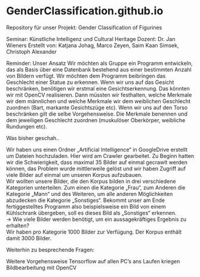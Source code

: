 # GenderClassification.github.io
Repository für unser Projekt: Gender Classification of Figurines 

Seminar: Künstliche Intelligenz und Cultural Heritage 
Dozent: Dr. Jan Wieners
Erstellt von: Katjana Johag, Marco Zeyen, Saim Kaan Simsek, Christoph Alexander


Reminder: Unser Ansatz
Wir möchten als Gruppe ein Programm entwickeln, das als Basis über eine Datenbank bestehend aus einer bestimmten Anzahl von Bildern verfügt. Wir möchten dem Programm beibringen das Geschlecht einer Statue zu erkennen. Wenn wir uns auf das Gesicht beschränken, benötigen wir erstmal eine Gesichtserkennung. 
Das könnten wir mit OpenCV realisieren. Dann müssten wir festhalten, welche Merkmale wir dem männlichen und welche Merkmale wir dem weiblichen Geschlecht zuordnen (Bart, markante Gesichtszüge etc). 
Wenn wir uns auf den Torso beschränken gilt die selbe Vorgehensweise. 
Die Merkmale benennen und dem jeweiligen Geschlecht zuordnen (muskulöser Oberkörper, weibliche Rundungen etc).


Was bisher geschah.. 

Wir haben uns einen Ordner „Artificial Intelligence“ in GoogleDrive erstellt um Dateien hochzuladen. Hier wird am Crawler gearbeitet. Zu Beginn hatten wir die Schwierigkeit, dass maximal 35 Bilder auf einmal gecrawlt werden können, das Problem wurde mittlerweile gelöst und wir haben Zugriff auf viele Bilder auf einmal um unseren Korpus aufzubauen.							
Wir wollten unsere Bilder, die den Korpus bilden in drei verschiedene Kategorien unterteilen. 
Zum einen die Kategorie „Frau“, zum Anderen die Kategorie „Mann“ und des Weiteren, um alle anderen Möglichkeiten abzudecken die Kategorie „Sonstiges“. 
Bekommt unser am Ende fertiggestelltes Programm also beispielsweise ein Bild von einem Kühlschrank übergeben, soll es dieses Bild als „Sonstiges“ erkennen.									
-> Wie viele Bilder werden benötigt, um ein aussagekräftiges Ergebnis zu erhalten? 			    
Wir haben pro Kategorie 1000 Bilder zur Verfügung. Der Korpus enthält damit 3000 Bilder.

Weiterhin zu besprechende Fragen:


Weitere Vorgehensweise
Tensorflow auf allen PC’s ans Laufen kriegen
Bildbearbeitung mit OpenCV
